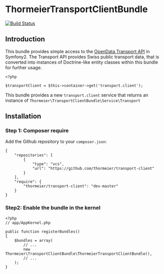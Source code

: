 ThormeierTransportClientBundle
==============================

[![Build Status](https://travis-ci.org/thormeier/transport-client.png?branch=master)](https://travis-ci.org/thormeier/transport-client)

## Introduction

This bundle provides simple access to the [OpenData Transport API](http://transport.opendata.ch/) in Symfony2. The Transport API provides Swiss public transport data, that is converted into instances of Doctrine-like entity classes within this bundle for further usage.

    <?php
    
    $transportClient = $this->container->get('transport.client');

This bundle provides a new `transport.client` service that returns an instance of `Thormeier\TransportClientBundle\Service\Transport`

## Installation

### Step 1: Composer require

Add the Github repository to your `composer.json`:

	{
	    "repositories": [
	        {
	            "type": "vcs",
	            "url": "https://github.com/thormeier/transport-client"
	        }
	    ],
	    "require": {
	        "thormeier/transport-client": "dev-master"
	    }
	}

### Step2: Enable the bundle in the kernel


    <?php
    // app/AppKernel.php

    public function registerBundles()
    {
        $bundles = array(
            // ...
            new Thormeier\TransportClientBundle\ThormeierTransportClientBundle(),
            // ...
        );
    }